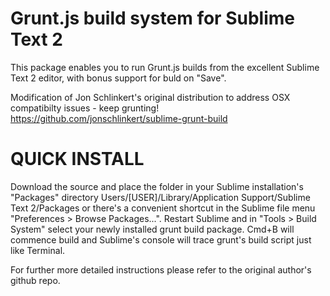 Grunt.js build system for Sublime Text 2
========================================

This package enables you to run Grunt.js builds from the excellent Sublime Text 2 editor, with bonus support for buld on "Save".

Modification of Jon Schlinkert's original distribution to address OSX compatibilty issues - keep grunting!
https://github.com/jonschlinkert/sublime-grunt-build

QUICK INSTALL
========================================
Download the source and place the folder in your Sublime installation's "Packages" directory Users/[USER]/Library/Application Support/Sublime Text 2/Packages or there's a convenient shortcut in the Sublime file menu "Preferences > Browse Packages...". Restart Sublime and in "Tools > Build System" select your newly installed grunt build package. Cmd+B will commence build and Sublime's console will trace grunt's build script just like Terminal.

For further more detailed instructions please refer to the original author's github repo.